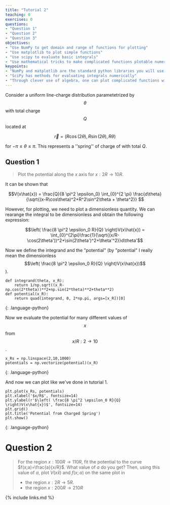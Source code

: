 ```yaml
---
title: "Tutorial 2"
teaching: 0
exercises: 0
questions:
- "Question 1"
- "Question 2"
- "Question 3"
objectives:
- "Use NumPy to get domain and range of functions for plotting"
- "Use matplotlib to plot simple functions"
- "Use scipy to evaluate basic integrals"
- "Use mathematical tricks to make complicated functions plotable numerically"
keypoints:
- "NumPy and matplotlib are the standard python libraries you will use in this course"
- "SciPy has methods for evaluating integrals numerically"
- "Through clever use of algebra, one can plot complicated functions with undefined variables"
---
```


Consider a uniform line-charge distribution parametetrized by $$\theta$$ with total charge $$Q$$ located at

$$\vec{r} = (R\cos(2\theta), R\sin(2\theta), R\theta)$$

for $-\pi \leq \theta \leq \pi$. This represents a ''spring'' of charge of with total $Q$. 

## Question 1
> Plot the potential along the $x$ axis for $x:2R \to 10R$.

It can be shown that

$$V(x\hat{x}) = \frac{Q}{8 \pi^2 \epsilon_0} \int_{0}^{2 \pi} \frac{d\theta}{\sqrt{(x-R\cos\theta)^2+R^2\sin^2\theta + \theta^2}} $$

However, for plotting, we need to plot a dimensionless quantity. We can rearange the integral to be dimensionless and obtain the following expression:

$$\left( \frac{8 \pi^2 \epsilon_0 R}{Q} \right)V(x\hat{x}) = \int_{0}^{2\pi}\frac{1}{\sqrt{(x/R-\cos(2\theta'))^2+\sin(2\theta')^2+\theta'^2}}d\theta'$$

Now we define the integrand and the "potential" (by "potential" I really mean the dimensionless $$\left( \frac{8 \pi^2 \epsilon_0 R}{Q} \right)V(x\hat{x})$$).

~~~
def integrand(theta, x_R):
    return 1/np.sqrt((x_R-np.cos(2*theta))**2+np.sin(2*theta)**2+theta**2)
def potential(x_R):
    return quad(integrand, 0, 2*np.pi, args=[x_R])[0]
~~~
{: .language-python}

Now we evaluate the potential for many different values of $$x$$ from $$x/R: 2 \to 10$$.

~~~
x_Rs = np.linspace(2,10,1000)
potentials = np.vectorize(potential)(x_R)
~~~
{: .language-python}

And now we can plot like we've done in tutorial 1.

~~~
plt.plot(x_Rs, potentials)
plt.xlabel('$x/R$', fontsize=14)
plt.ylabel(r'$\left( \frac{8 \pi^2 \epsilon_0 R}{Q} \right)V(x\hat{x})$', fontsize=14)
plt.grid()
plt.title('Potential from Charged Spring')
plt.show()
~~~
{: .language-python}

# Question 2
> For the region $x:100R \to 110R$, fit the potential to the curve $f(x;a)=\frac{a}{x/R}$. What value of $a$ do you get? Then, using this value of $a$, plot $V(x\hat{x})$ and $f(x;a)$ on the same plot in 
> * the region $x:2R \to 5R$.
> * the region $x:200R \to 210R$






{% include links.md %}
